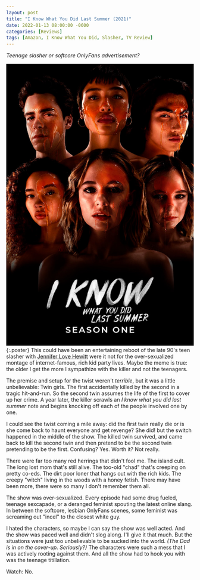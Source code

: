 ```yaml
---
layout: post
title: "I Know What You Did Last Summer (2021)"
date: 2022-01-13 08:00:00 -0600
categories: [Reviews]
tags: [Amazon, I Know What You Did, Slasher, TV Review]
---
```


*Teenage slasher or softcore OnlyFans advertisement?*

![I Know What You Did Last Summer (2021) poster](/assets/2022/01/i-know-summer-poster.jpg){:.poster} This could have been an entertaining reboot of the late 90's teen slasher with [Jennifer Love Hewitt](https://www.imdb.com/title/tt0119345/) were it not for the over-sexualized montage of internet-famous, rich kid party lives. Maybe the meme is true: the older I get the more I sympathize with the killer and not the teenagers.

The premise and setup for the twist weren't *terrible*, but it was a little unbelievable: Twin girls. The first accidentally killed by the second in a tragic hit-and-run. So the second twin assumes the life of the first to cover up her crime. A year later, the killer scrawls an *I know what you did last summer* note and begins knocking off each of the people involved one by one.

I could see the twist coming a mile away: did the first twin really die or is she come back to haunt everyone and get revenge? She did! but the switch happened in the middle of the show. The killed twin survived, and came back to kill the second twin and then pretend to be the second twin pretending to be the first. Confusing? Yes. Worth it? Not really.

There were far too many red herrings that didn't fool me. The island cult. The long lost mom that's still alive. The too-old "chad" that's creeping on pretty co-eds. The dirt poor loner that hangs out with the rich kids. The creepy "witch" living in the woods with a honey fetish. There may have been more, there were so many I don't remember them all.

The show was over-sexualized. Every episode had some drug fueled, teenage sexcapade, or a deranged feminist spouting the latest online slang. In between the softcore, lesbian OnlyFans scenes, some feminist was screaming out "incel" to the closest white guy.

I hated the characters, so maybe I can say the show was well acted. And the show was paced well and didn't slog along. I'll give it that much. But the situations were just too unbelievable to be sucked into the world. *(The Dad is in on the cover-up. Seriously?)* The characters were such a mess that I was actively rooting against them. And all the show had to hook you with was the teenage titillation.

Watch: No.
